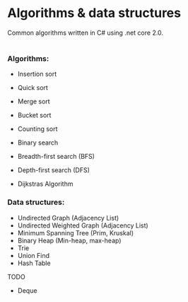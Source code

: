 # Algorithms & data structures

Common algorithms written in C# using .net core 2.0. <br/>
<br/>
### Algorithms:
- Insertion sort
- Quick sort
- Merge sort
- Bucket sort
- Counting sort

- Binary search

- Breadth-first search (BFS)
- Depth-first search (DFS)
- Dijkstras Algorithm

### Data structures:

- Undirected Graph (Adjacency List)
- Undirected Weighted Graph (Adjacency List)
- Minimum Spanning Tree (Prim, Kruskal)
- Binary Heap (Min-heap, max-heap)
- Trie
- Union Find
- Hash Table

TODO
- Deque

